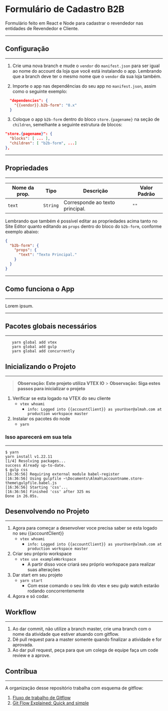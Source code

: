 # Formulário de Cadastro B2B

Formulário feito em React e Node para cadastrar o revendedor nas entidades de Revendedor e Cliente.

---

## Configuração

---

1. Crie uma nova branch e mude o `vendor` do `manifest.json` para ser igual ao nome do account da loja que você está instalando o app. Lembrando que a branch deve ter o mesmo nome que o `vendor` da sua loja também.

2. Importe o app nas dependências do seu app no `manifest.json`, assim como o seguinte exemplo:

```json
  "dependencies": {
    "{{vendor}}.b2b-form": "0.x"
  }
```

3. Coloque o app `b2b-form` dentro do bloco `store.{pagename}` na seção de `children`, semelhante a seguinte estrutura de blocos:

```json
"store.{pagename}": {
  "blocks": [ ... ],
  "children": [ "b2b-form", ...]
},
```

---

## Propriedades

---

| Nome da prop. | Tipo     | Descrição                       | Valor Padrão |
| ------------- | -------- | ------------------------------- | ------------ |
| `text`        | `String` | Corresponde ao texto principal. | `""`         |

Lembrando que também é possível editar as propriedades acima tanto no Site Editor quanto editando as `props` dentro do bloco do `b2b-form`, conforme exemplo abaixo:

```json
{
  "b2b-form": {
    "props": {
      "text": "Texto Principal."
    }
  }
}
```

---

## Como funciona o App

---

Lorem ipsum.

---

## Pacotes globais necessários

---

```
   yarn global add vtex
   yarn global add gulp
   yarn global add concurrently
```

## Inicializando o Projeto

---

> **Observação: Este projeto utiliza VTEX IO** > **Observação: Siga estes passos para inicializar o projeto**

1. Verificar se esta logado na VTEX do seu cliente
   - `vtex whoami`
     - `info: Logged into {{accountClient}} as yourUser@almah.com at production workspace master`
2. Instalar os pacotes do node
   - `yarn`

### Isso aparecerá em sua tela

---

```
$ yarn
yarn install v1.22.11
[1/4] Resolving packages...
success Already up-to-date.
$ gulp css
[16:36:56] Requiring external module babel-register
[16:36:56] Using gulpfile ~\Documents\Almah\accountname.store-theme\gulpfile.babel.js
[16:36:56] Starting 'css'...
[16:36:56] Finished 'css' after 325 ms
Done in 26.05s.
```

## Desenvolvendo no Projeto

---

1. Agora para começar a desenvolver voce precisa saber se esta logado no seu {{accountClient}}
   - `vtex whoami`
     - `info: Logged into {{accountClient}} as yourUser@almah.com at production workspace master`
2. Criar seu próprio workspace
   - `vtex use exampleWorkspace`
     - A partir disso voce criará seu próprio workspace para realizar suas alterações
3. Dar start em seu projeto
   - `yarn start`
     - Com esse comando o seu link do vtex e seu gulp watch estarão rodando concorrentemente
4. Agora e só codar.

## Workflow

---

1. Ao dar commit, não utilize a branch master, crie uma branch com o nome da atividade que estiver atuando com gitflow.
2. Dê pull request para a master somente quando finalizar a atividade e for aprovada.
3. Ao dar pull request, peça para que um colega de equipe faça um code review e a aprove.

## Contríbua

---

A organização desse repositório trabalha com esquema de gitflow:

1. [Fluxo de trabalho de Gitflow](https://www.atlassian.com/br/git/tutorials/comparing-workflows/gitflow-workflow)
2. [Git Flow Explained: Quick and simple](https://medium.com/@muneebsajjad/git-flow-explained-quick-and-simple-7a753313572f)
